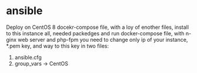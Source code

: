 # ansible
Deploy on CentOS 8 docekr-compose file, with a loy of enother files, install to this instance all, needed packedges and run docker-compose file, with n-ginx web server and php-fpm
you need to change only ip of your instance, *.pem key, and way to this key in two files:
1. ansible.cfg
2. group_vars -> CentOS
